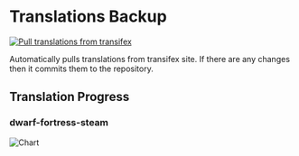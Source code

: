 # Translations Backup

[![Pull translations from transifex](https://github.com/dfint/translations-backup/actions/workflows/pull-translations.yml/badge.svg)](https://github.com/dfint/translations-backup/actions/workflows/pull-translations.yml)

Automatically pulls translations from transifex site. If there are any changes then it commits them to the repository.

## Translation Progress

### dwarf-fortress-steam

![Chart](https://quickchart.io/chart/render/sf-5228acab-39fb-43dd-b7a0-9402be5eb826)
<!--
### dwarf-fortress

![Chart](https://quickchart.io/chart/render/sf-c5bfb7ae-6aed-4bcc-9a8b-0d351226de3b)
-->